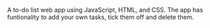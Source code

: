 A to-do list web app using JavaScript, HTML, and CSS. The app has funtionality to add your own tasks, tick them off and delete them.
